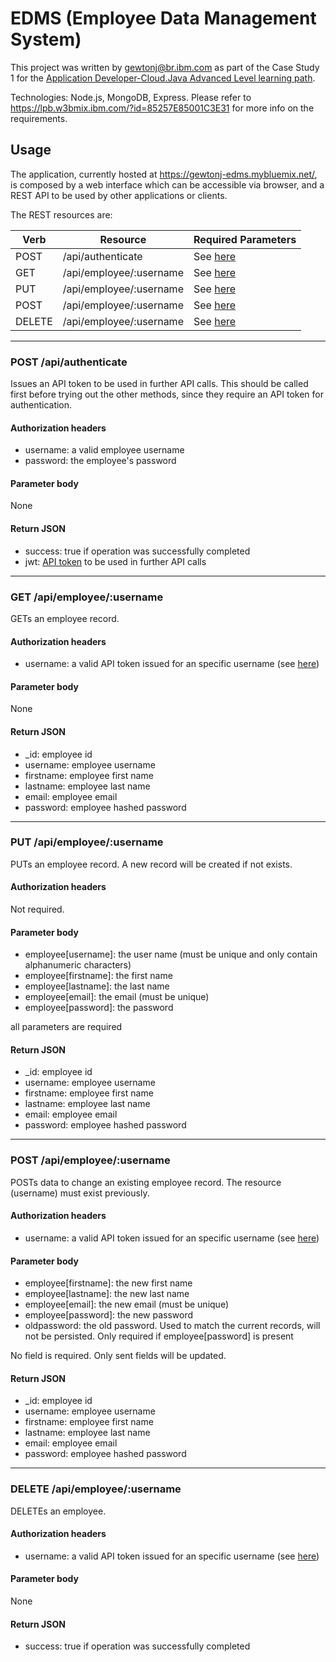 # EDMS (Employee Data Management System)

This project was written by gewtonj@br.ibm.com as part of the Case Study 1 for the
[Application Developer-Cloud.Java Advanced Level learning path](https://lpb.w3bmix.ibm.com/?id=85257E85001C3E31).

Technologies: Node.js, MongoDB, Express. Please refer to https://lpb.w3bmix.ibm.com/?id=85257E85001C3E31
for more info on the requirements.

## Usage

The application, currently hosted at https://gewtonj-edms.mybluemix.net/, is 
composed by a web interface which can be accessible via browser, and a REST
API to be used by other applications or clients.

The REST resources are:

| Verb          | Resource                  | Required Parameters           |
| ------------- | ------------------------- | ----------------------------- |
| POST          | /api/authenticate         | See [here](#api-authenticate) |
| GET           | /api/employee/:username   | See [here](#employee-get)     |
| PUT           | /api/employee/:username   | See [here](#employee-put)     |
| POST          | /api/employee/:username   | See [here](#employee-post)    |
| DELETE        | /api/employee/:username   | See [here](#employee-delete)  |

***

### POST /api/authenticate

Issues an API token to be used in further API calls. This should be called first 
before trying out the other methods, since they require an API token for authentication.

#### Authorization headers

- username: a valid employee username
- password: the employee's password

#### Parameter body

None

#### Return JSON

- success: true if operation was successfully completed
- jwt: [API token](https://jwt.io/) to be used in further API calls

***

### GET /api/employee/:username

GETs an employee record.

#### Authorization headers

- username: a valid API token issued for an specific username (see [here](#api-authenticate))

#### Parameter body

None

#### Return JSON

- _id: employee id
- username: employee username
- firstname: employee first name
- lastname: employee last name
- email: employee email
- password: employee hashed password

***

### PUT /api/employee/:username

PUTs an employee record. A new record will be created if not exists.

#### Authorization headers

Not required.

#### Parameter body

- employee[username]: the user name (must be unique and only contain alphanumeric characters)
- employee[firstname]: the first name
- employee[lastname]: the last name
- employee[email]: the email (must be unique)
- employee[password]: the password

all parameters are required

#### Return JSON

- _id: employee id
- username: employee username
- firstname: employee first name
- lastname: employee last name
- email: employee email
- password: employee hashed password

***

### POST /api/employee/:username

POSTs data to change an existing employee record. The resource (username) must exist previously.

#### Authorization headers

- username: a valid API token issued for an specific username (see [here](#api-authenticate))

#### Parameter body

- employee[firstname]: the new first name
- employee[lastname]: the new last name
- employee[email]: the new email (must be unique)
- employee[password]: the new password
- oldpassword: the old password. Used to match the current records, will not be 
persisted. Only required if employee[password] is present

No field is required. Only sent fields will be updated.

#### Return JSON

- _id: employee id
- username: employee username
- firstname: employee first name
- lastname: employee last name
- email: employee email
- password: employee hashed password

***

### DELETE /api/employee/:username

DELETEs an employee.

#### Authorization headers

- username: a valid API token issued for an specific username (see [here](#api-authenticate))

#### Parameter body

None

#### Return JSON

- success: true if operation was successfully completed